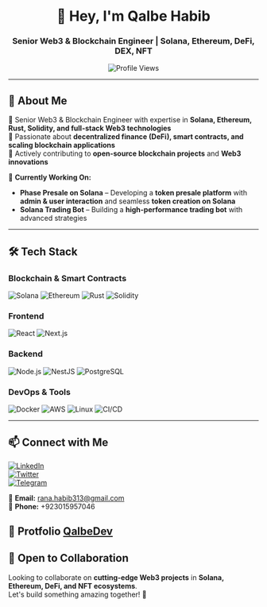 <h1 align="center">👋 Hey, I'm Qalbe Habib</h1>
<h3 align="center">Senior Web3 & Blockchain Engineer | Solana, Ethereum, DeFi, DEX, NFT</h3>

<p align="center">
    <img src="https://komarev.com/ghpvc/?username=qalbehabib&label=Profile%20views&color=0e75b6&style=flat" alt="Profile Views" />
</p>

---

## 🚀 About Me  
🔹 Senior Web3 & Blockchain Engineer with expertise in **Solana, Ethereum, Rust, Solidity, and full-stack Web3 technologies**  
🔹 Passionate about **decentralized finance (DeFi), smart contracts, and scaling blockchain applications**  
🔹 Actively contributing to **open-source blockchain projects** and **Web3 innovations**  

📌 **Currently Working On:**  
- **Phase Presale on Solana** – Developing a **token presale platform** with **admin & user interaction** and seamless **token creation on Solana**  
- **Solana Trading Bot** – Building a **high-performance trading bot** with advanced strategies  

---



## 🛠️ Tech Stack  

### **Blockchain & Smart Contracts**  
![Solana](https://img.shields.io/badge/Solana-%23434de3?style=flat&logo=solana&logoColor=white)
![Ethereum](https://img.shields.io/badge/Ethereum-%23434de3?style=flat&logo=ethereum&logoColor=white)
![Rust](https://img.shields.io/badge/Rust-%23E57373?style=flat&logo=rust&logoColor=white)
![Solidity](https://img.shields.io/badge/Solidity-%231572B6?style=flat&logo=solidity&logoColor=white)

### **Frontend**  
![React](https://img.shields.io/badge/React-%2361DAFB?style=flat&logo=react&logoColor=white)
![Next.js](https://img.shields.io/badge/Next.js-%23000000?style=flat&logo=nextdotjs&logoColor=white)

### **Backend**  
![Node.js](https://img.shields.io/badge/Node.js-%23339933?style=flat&logo=node.js&logoColor=white)
![NestJS](https://img.shields.io/badge/Nest.js-%23E0234E?style=flat&logo=nestjs&logoColor=white)
![PostgreSQL](https://img.shields.io/badge/PostgreSQL-%234169E1?style=flat&logo=postgresql&logoColor=white)

### **DevOps & Tools**  
![Docker](https://img.shields.io/badge/Docker-%232496ED?style=flat&logo=docker&logoColor=white)
![AWS](https://img.shields.io/badge/AWS-%23FF9900?style=flat&logo=amazonaws&logoColor=white)
![Linux](https://img.shields.io/badge/Linux-%23FCC624?style=flat&logo=linux&logoColor=white)
![CI/CD](https://img.shields.io/badge/CI/CD-%23E57373?style=flat&logo=githubactions&logoColor=white)

---

## 📫 Connect with Me  

[![LinkedIn](https://img.shields.io/badge/LinkedIn-Connect-blue?logo=linkedin)](https://www.linkedin.com/in/qalbehabib/)  
[![Twitter](https://img.shields.io/badge/Twitter-Follow-blue?logo=twitter)](https://twitter.com/qalbehabib313)  
[![Telegram](https://img.shields.io/badge/Telegram-Chat-blue?logo=telegram)](https://t.me/qalbehabib)  

📧 **Email:** rana.habib313@gmail.com  
📱 **Phone:** +923015957046

🔗 **Protfolio** [QalbeDev](https://qalbehabib.com)  
---

## 🚀 Open to Collaboration  
Looking to collaborate on **cutting-edge Web3 projects** in **Solana, Ethereum, DeFi, and NFT ecosystems**.  
Let's build something amazing together! 🚀
